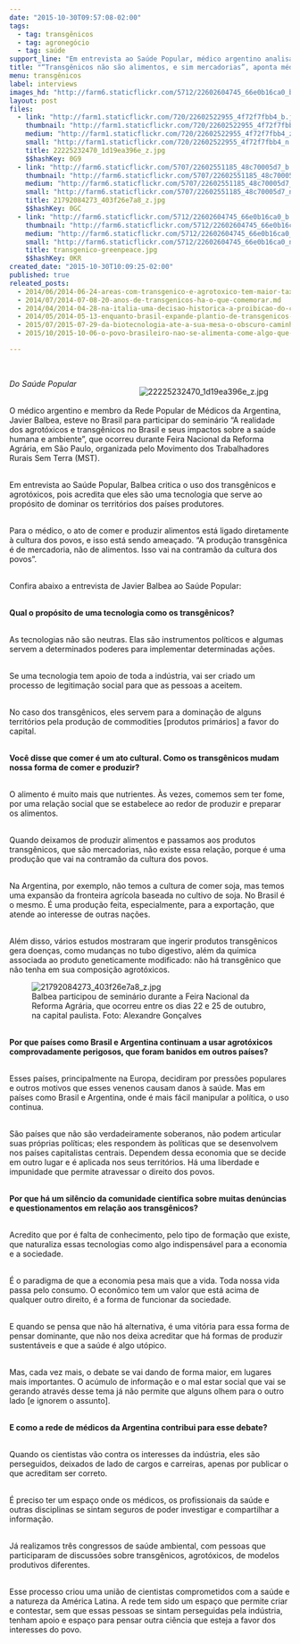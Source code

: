```yaml
---
date: "2015-10-30T09:57:08-02:00"
tags:
  - tag: transgênicos
  - tag: agronegócio
  - tag: saúde
support_line: "Em entrevista ao Saúde Popular, médico argentino analisa os danos causados por alimentos geneticamente modificados e agrotóxicos para as pessoas e a sociedade."
title: "“Transgênicos não são alimentos, e sim mercadorias”, aponta médico argentino"
menu: transgênicos
label: interviews
images_hd: "http://farm6.staticflickr.com/5712/22602604745_66e0b16ca0_b.jpg"
layout: post
files:
  - link: "http://farm1.staticflickr.com/720/22602522955_4f72f7fbb4_b.jpg"
    thumbnail: "http://farm1.staticflickr.com/720/22602522955_4f72f7fbb4_t.jpg"
    medium: "http://farm1.staticflickr.com/720/22602522955_4f72f7fbb4_z.jpg"
    small: "http://farm1.staticflickr.com/720/22602522955_4f72f7fbb4_n.jpg"
    title: 22225232470_1d19ea396e_z.jpg
    $$hashKey: 0G9
  - link: "http://farm6.staticflickr.com/5707/22602551185_48c70005d7_b.jpg"
    thumbnail: "http://farm6.staticflickr.com/5707/22602551185_48c70005d7_t.jpg"
    medium: "http://farm6.staticflickr.com/5707/22602551185_48c70005d7_z.jpg"
    small: "http://farm6.staticflickr.com/5707/22602551185_48c70005d7_n.jpg"
    title: 21792084273_403f26e7a8_z.jpg
    $$hashKey: 0GC
  - link: "http://farm6.staticflickr.com/5712/22602604745_66e0b16ca0_b.jpg"
    thumbnail: "http://farm6.staticflickr.com/5712/22602604745_66e0b16ca0_t.jpg"
    medium: "http://farm6.staticflickr.com/5712/22602604745_66e0b16ca0_z.jpg"
    small: "http://farm6.staticflickr.com/5712/22602604745_66e0b16ca0_n.jpg"
    title: transgenico-greenpeace.jpg
    $$hashKey: 0KR
created_date: "2015-10-30T10:09:25-02:00"
published: true
releated_posts:
  - 2014/06/2014-06-24-areas-com-transgenico-e-agrotoxico-tem-maior-taxa-de-cancer-aponta-relatorio.md
  - 2014/07/2014-07-08-20-anos-de-transgenicos-ha-o-que-comemorar.md
  - 2014/04/2014-04-28-na-italia-uma-decisao-historica-a-proibicao-do-cultivo-de-milho-transgenico.md-e
  - 2014/05/2014-05-13-enquanto-brasil-expande-plantio-de-transgenicos-rejeicao-mundial-aumenta.md-e
  - 2015/07/2015-07-29-da-biotecnologia-ate-a-sua-mesa-o-obscuro-caminho-dos-transgenicos.md
  - 2015/10/2015-10-06-o-povo-brasileiro-nao-se-alimenta-come-algo-que-acha-ser-alimento-afirma-lideranca-do-mpa.md

---
```

<p>&nbsp;</p>

<figure class="image" style="float:right"><img alt="22225232470_1d19ea396e_z.jpg" src="http://farm1.staticflickr.com/720/22602522955_4f72f7fbb4_b.jpg" />
<figcaption></figcaption>
</figure>

<p><em>Do Sa&uacute;de Popular</em></p>

<p><br />
O m&eacute;dico argentino e membro da Rede Popular de M&eacute;dicos da Argentina, Javier Balbea, esteve no Brasil para participar do semin&aacute;rio &ldquo;A realidade dos agrot&oacute;xicos e transg&ecirc;nicos no Brasil e seus impactos sobre a sa&uacute;de humana e ambiente&rdquo;, que ocorreu durante Feira Nacional da Reforma Agr&aacute;ria, em S&atilde;o Paulo, organizada pelo Movimento dos Trabalhadores Rurais Sem Terra (MST).</p>

<p><br />
Em entrevista ao Sa&uacute;de Popular, Balbea critica o uso dos transg&ecirc;nicos e agrot&oacute;xicos, pois acredita que eles s&atilde;o uma tecnologia que serve ao prop&oacute;sito de dominar os territ&oacute;rios dos pa&iacute;ses produtores.</p>

<p><br />
Para o m&eacute;dico, o ato de comer e produzir alimentos est&aacute; ligado diretamente &agrave; cultura dos povos, e isso est&aacute; sendo amea&ccedil;ado. &ldquo;A produ&ccedil;&atilde;o transg&ecirc;nica &eacute; de mercadoria, n&atilde;o de alimentos. Isso vai na contram&atilde;o da cultura dos povos&rdquo;.</p>

<p><br />
Confira abaixo a entrevista de Javier Balbea ao Sa&uacute;de Popular:</p>

<p><br />
<strong>Qual o prop&oacute;sito de uma tecnologia como os transg&ecirc;nicos?</strong></p>

<p><br />
As tecnologias n&atilde;o s&atilde;o neutras. Elas s&atilde;o instrumentos pol&iacute;ticos e algumas servem a determinados poderes para implementar determinadas a&ccedil;&otilde;es.</p>

<p><br />
Se uma tecnologia tem apoio de toda a ind&uacute;stria, vai ser criado um processo de legitima&ccedil;&atilde;o social para que as pessoas a aceitem.</p>

<p><br />
No caso dos transg&ecirc;nicos, eles servem para a domina&ccedil;&atilde;o de alguns territ&oacute;rios pela produ&ccedil;&atilde;o de commodities [produtos prim&aacute;rios] a favor do capital.</p>

<p><br />
<strong>Voc&ecirc; disse que comer &eacute; um ato cultural. Como os transg&ecirc;nicos mudam nossa forma de comer e produzir?</strong></p>

<p><br />
O alimento &eacute; muito mais que nutrientes. &Agrave;s vezes, comemos sem ter fome, por uma rela&ccedil;&atilde;o social que se estabelece ao redor de produzir e preparar os alimentos.</p>

<p><br />
Quando deixamos de produzir alimentos e passamos aos produtos transg&ecirc;nicos, que s&atilde;o mercadorias, n&atilde;o existe essa rela&ccedil;&atilde;o, porque &eacute; uma produ&ccedil;&atilde;o que vai na contram&atilde;o da cultura dos povos.</p>

<p><br />
Na Argentina, por exemplo, n&atilde;o temos a cultura de comer soja, mas temos uma expans&atilde;o da fronteira agr&iacute;cola baseada no cultivo de soja. No Brasil &eacute; o mesmo. &Eacute; uma produ&ccedil;&atilde;o feita, especialmente, para a exporta&ccedil;&atilde;o, que atende ao interesse de outras na&ccedil;&otilde;es.</p>

<p><br />
Al&eacute;m disso, v&aacute;rios estudos mostraram que ingerir produtos transg&ecirc;nicos gera doen&ccedil;as, como mudan&ccedil;as no tubo digestivo, al&eacute;m da qu&iacute;mica associada ao produto geneticamente modificado: n&atilde;o h&aacute; transg&ecirc;nico que n&atilde;o tenha em sua composi&ccedil;&atilde;o agrot&oacute;xicos.</p>

<figure class="image"><img alt="21792084273_403f26e7a8_z.jpg" src="http://farm6.staticflickr.com/5707/22602551185_48c70005d7_b.jpg" />
<figcaption>Balbea participou de semin&aacute;rio durante a Feira Nacional da Reforma Agr&aacute;ria, que ocorreu entre os dias 22 e 25 de outubro, na capital paulista. Foto: Alexandre Gon&ccedil;alves<br />
</figcaption>
</figure>

<p><br />
<strong>Por que pa&iacute;ses como Brasil e Argentina continuam a usar agrot&oacute;xicos comprovadamente perigosos, que foram banidos em outros pa&iacute;ses?</strong></p>

<p><br />
Esses pa&iacute;ses, principalmente na Europa, decidiram por press&otilde;es populares e outros motivos que esses venenos causam danos &agrave; sa&uacute;de. Mas em pa&iacute;ses como Brasil e Argentina, onde &eacute; mais f&aacute;cil manipular a pol&iacute;tica, o uso continua.</p>

<p><br />
S&atilde;o pa&iacute;ses que n&atilde;o s&atilde;o verdadeiramente soberanos, n&atilde;o podem articular suas pr&oacute;prias pol&iacute;ticas; eles respondem &agrave;s pol&iacute;ticas que se desenvolvem nos pa&iacute;ses capitalistas centrais. Dependem dessa economia que se decide em outro lugar e &eacute; aplicada nos seus territ&oacute;rios. H&aacute; uma liberdade e impunidade que permite atravessar o direito dos povos.</p>

<p><br />
<strong>Por que h&aacute; um sil&ecirc;ncio da comunidade cient&iacute;fica sobre muitas den&uacute;ncias e questionamentos em rela&ccedil;&atilde;o aos transg&ecirc;nicos?</strong></p>

<p><br />
Acredito que por &eacute; falta de conhecimento, pelo tipo de forma&ccedil;&atilde;o que existe, que naturaliza essas tecnologias como algo indispens&aacute;vel para a economia e a sociedade.</p>

<p><br />
&Eacute; o paradigma de que a economia pesa mais que a vida. Toda nossa vida passa pelo consumo. O econ&ocirc;mico tem um valor que est&aacute; acima de qualquer outro direito, &eacute; a forma de funcionar da sociedade.</p>

<p><br />
E quando se pensa que n&atilde;o h&aacute; alternativa, &eacute; uma vit&oacute;ria para essa forma de pensar dominante, que n&atilde;o nos deixa acreditar que h&aacute; formas de produzir sustent&aacute;veis e que a sa&uacute;de &eacute; algo ut&oacute;pico.</p>

<p><br />
Mas, cada vez mais, o debate se vai dando de forma maior, em lugares mais importantes. O ac&uacute;mulo de informa&ccedil;&atilde;o e o mal estar social que vai se gerando atrav&eacute;s desse tema j&aacute; n&atilde;o permite que alguns olhem para o outro lado [e ignorem o assunto].</p>

<p><br />
<strong>E como a rede de m&eacute;dicos da Argentina contribui para esse debate?</strong></p>

<p><br />
Quando os cientistas v&atilde;o contra os interesses da ind&uacute;stria, eles s&atilde;o perseguidos, deixados de lado de cargos e carreiras, apenas por publicar o que acreditam ser correto.</p>

<p><br />
&Eacute; preciso ter um espa&ccedil;o onde os m&eacute;dicos, os profissionais da sa&uacute;de e outras disciplinas se sintam seguros de poder investigar e compartilhar a informa&ccedil;&atilde;o.</p>

<p><br />
J&aacute; realizamos tr&ecirc;s congressos de sa&uacute;de ambiental, com pessoas que participaram de discuss&otilde;es sobre transg&ecirc;nicos, agrot&oacute;xicos, de modelos produtivos diferentes.</p>

<p><br />
Esse processo criou uma uni&atilde;o de cientistas comprometidos com a sa&uacute;de e a natureza da Am&eacute;rica Latina. A rede tem sido um espa&ccedil;o que permite criar e contestar, sem que essas pessoas se sintam perseguidas pela ind&uacute;stria, tenham apoio e espa&ccedil;o para pensar outra ci&ecirc;ncia que esteja a favor dos interesses do povo.</p>
